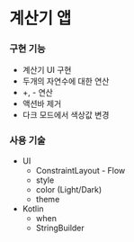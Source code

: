 # 계산기 앱

### 구현 기능
- 계산기 UI 구현
- 두개의 자연수에 대한 연산
- +, - 연산
- 액션바 제거
- 다크 모드에서 색상값 변경


### 사용 기술
- UI
    - ConstraintLayout - Flow
    - style
    - color (Light/Dark)
    - theme
- Kotlin
    - when
    - StringBuilder